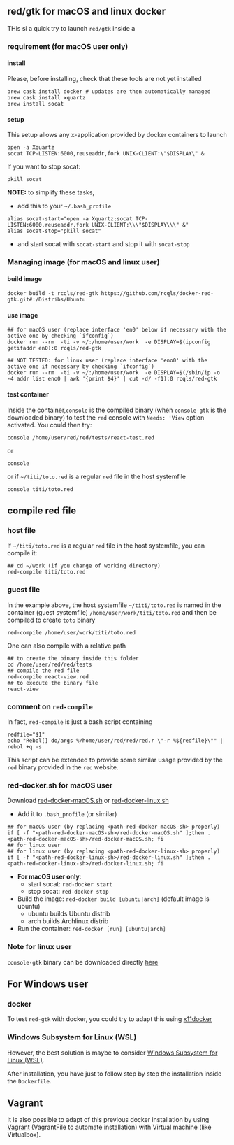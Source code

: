 ## red/gtk for macOS and linux docker

THis si a quick try to launch `red/gtk` inside a  

### requirement (for macOS user only)

#### install

Please, before installing, check that these tools are not yet installed

```{bash}
brew cask install docker # updates are then automatically managed 
brew cask install xquartz
brew install socat
```
#### setup

This setup allows any x-application provided by docker containers to launch 

```{bash}
open -a Xquartz
socat TCP-LISTEN:6000,reuseaddr,fork UNIX-CLIENT:\"$DISPLAY\" &
```

If you want to stop socat: 

```{bash}
pkill socat
```

**NOTE:** to simplify these tasks, 

* add this to your `~/.bash_profile`
```{bash}
alias socat-start="open -a Xquartz;socat TCP-LISTEN:6000,reuseaddr,fork UNIX-CLIENT:\\\"$DISPLAY\\\" &"
alias socat-stop="pkill socat"
```
* and start socat with `socat-start` and stop it with `socat-stop` 

### Managing image (for macOS and linux user)

#### build image

```{bash}
docker build -t rcqls/red-gtk https://github.com/rcqls/docker-red-gtk.git#:/Distribs/Ubuntu
```

#### use image

```{bash}
## for macOS user (replace interface 'en0' below if necessary with the active one by checking `ifconfig`)
docker run --rm  -ti -v ~/:/home/user/work  -e DISPLAY=$(ipconfig getifaddr en0):0 rcqls/red-gtk

## NOT TESTED: for linux user (replace interface 'eno0' with the active one if necessary by checking `ifconfig`)
docker run --rm  -ti -v ~/:/home/user/work  -e DISPLAY=$(/sbin/ip -o -4 addr list eno0 | awk '{print $4}' | cut -d/ -f1):0 rcqls/red-gtk
```

#### test container

Inside the container,`console` is the compiled binary (when `console-gtk` is the downloaded binary) to test the `red` console with `Needs: 'View` option activated. You could then try:

```{bash}
console /home/user/red/red/tests/react-test.red
```

or 

```{bash}
console
```

or if `~/titi/toto.red` is a regular `red` file in the host systemfile

```{bash}
console titi/toto.red
```

## compile red file

### host file

If `~/titi/toto.red` is a regular `red` file in the host systemfile, you can compile it:

```{bash}
## cd ~/work (if you change of working directory)
red-compile titi/toto.red
```

### guest file

In the example above, the host systemfile  `~/titi/toto.red` is named in the container (guest systemfile)  `/home/user/work/titi/toto.red` and then be compiled to create `toto` binary

```{bash}
red-compile /home/user/work/titi/toto.red
```

One can also compile with a relative path

```{bash}
## to create the binary inside this folder
cd /home/user/red/red/tests
## compile the red file
red-compile react-view.red
## to execute the binary file
react-view
```

### comment on `red-compile`

In fact, `red-compile` is just a bash script containing 

```{bash}
redfile="$1"
echo "Rebol[] do/args %/home/user/red/red/red.r \"-r %${redfile}\"" | rebol +q -s
```

This script can be  extended to provide some similar usage provided by the `red` binary provided in the `red` website.

### red-docker.sh for macOS user

Download [red-docker-macOS.sh](https://raw.githubusercontent.com/rcqls/docker-red-gtk/master/script/red-docker-macOS.sh)
 or [red-docker-linux.sh](https://raw.githubusercontent.com/rcqls/docker-red-gtk/master/script/red-docker-linux.sh)

* Add it to `.bash_profile` (or similar)
```
## for macOS user (by replacing <path-red-docker-macOS-sh> properly)
if [ -f "<path-red-docker-macOS-sh>/red-docker-macOS.sh" ];then . <path-red-docker-macOS-sh>/red-docker-macOS.sh; fi
## for linux user
## for linux user (by replacing <path-red-docker-linux-sh> properly)
if [ -f "<path-red-docker-linux-sh>/red-docker-linux.sh" ];then . <path-red-docker-linux-sh>/red-docker-linux.sh; fi
```
* **For macOS user only**: 
	* start socat: `red-docker start`
	* stop socat: `red-docker stop`
* Build the image: `red-docker build [ubuntu|arch]` (default image is ubuntu)
	* ubuntu builds Ubuntu distrib
	* arch builds Archlinux distrib
* Run the container: `red-docker [run] [ubuntu|arch]`


### Note for linux user

`console-gtk` binary can be downloaded directly [here](https://toltex.u-ga.fr/users/RCqls/Red/console-gtk)

## For Windows user

### docker

To test `red-gtk` with docker, you could try to adapt this using [x11docker](https://github.com/mviereck/x11docker) 

### Windows Subsystem for Linux (WSL)

However, the best solution is maybe to consider [Windows Subsystem for Linux (WSL)](https://docs.microsoft.com/en-us/windows/wsl/install-win10).

After installation, you have just to follow step by step the installation inside the `Dockerfile`.

## Vagrant

It is also possible to adapt of this previous docker installation by using [Vagrant](https://www.vagrantup.com) (VagrantFile to automate installation) with Virtual machine (like Virtualbox).